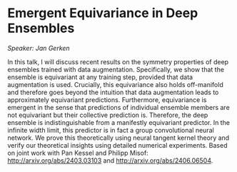 # Emergent Equivariance in Deep Ensembles

*Speaker: Jan Gerken*

In this talk, I will discuss recent results on the symmetry 
properties of deep ensembles trained with data augmentation. 
Specifically, we show that the ensemble is equivariant at 
any training step, provided that data augmentation is used. 
Crucially, this equivariance also holds off-manifold and 
therefore goes beyond the intuition that data augmentation 
leads to approximately equivariant predictions. Furthermore, 
equivariance is emergent in the sense that predictions of 
individual ensemble members are not equivariant but their 
collective prediction is. Therefore, the deep ensemble is 
indistinguishable from a manifestly equivariant predictor. 
In the infinite width limit, this predictor is in fact a 
group convolutional neural network. We prove this 
theoretically using neural tangent kernel theory and verify 
our theoretical insights using detailed numerical 
experiments. Based on joint work with Pan Kessel and Philipp 
Misof: http://arxiv.org/abs/2403.03103 and 
http://arxiv.org/abs/2406.06504.  
